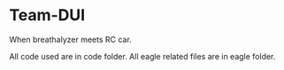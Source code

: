 # Team-DUI
When breathalyzer meets RC car.

All code used are in code folder.
All eagle related files are in eagle folder.
